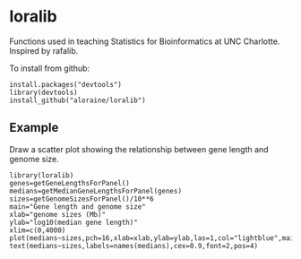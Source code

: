 # loralib

Functions used in teaching Statistics for Bioinformatics at UNC Charlotte.
Inspired by rafalib.

To install from github:

```
install.packages("devtools")
library(devtools)
install_github("aloraine/loralib")
```

## Example

Draw a scatter plot showing the relationship between gene length and genome size.

```
library(loralib)
genes=getGeneLengthsForPanel()
medians=getMedianGeneLengthsForPanel(genes)
sizes=getGenomeSizesForPanel()/10**6
main="Gene length and genome size"
xlab="genome sizes (Mb)"
ylab="log10(median gene length)"
xlim=c(0,4000)
plot(medians~sizes,pch=16,xlab=xlab,ylab=ylab,las=1,col="lightblue",main=main,xlim=xlim)
text(medians~sizes,labels=names(medians),cex=0.9,font=2,pos=4)
```
